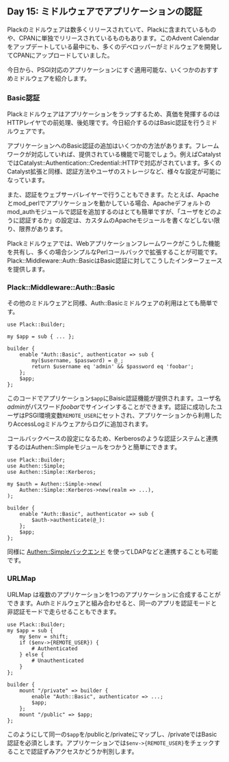 ## Day 15: ミドルウェアでアプリケーションの認証

Plackのミドルウェアは数多くリリースされていて、Plackに含まれているものや、CPANに単独でリリースされているものもあります。このAdvent Calendarをアップデートしている最中にも、多くのデベロッパーがミドルウェアを開発してCPANにアップロードしていました。

今日から、PSGI対応のアプリケーションにすぐ適用可能な、いくつかのおすすめミドルウェアを紹介します。

### Basic認証

Plackミドルウェアはアプリケーションをラップするため、真価を発揮するのはHTTPレイヤでの前処理、後処理です。今日紹介するのはBasic認証を行うミドルウェアです。

アプリケーションへのBasic認証の追加はいくつかの方法があります。フレームワークが対応していれば、提供されている機能で可能でしょう。例えばCatalystではCatalyst::Authentication::Credential::HTTPで対応がされています。多くのCatalyst拡張と同様、認証方法やユーザのストレージなど、様々な設定が可能になっています。

また、認証をウェブサーバレイヤーで行うこともできます。たとえば、Apacheとmod_perlでアプリケーションを動かしている場合、Apacheデフォルトのmod_authモジュールで認証を追加するのはとても簡単ですが、「ユーザをどのように認証するか」の設定は、カスタムのApacheモジュールを書くなどしない限り、限界があります。

Plackミドルウェアでは、Webアプリケーションフレームワークがこうした機能を共有し、多くの場合シンプルなPerlコールバックで拡張することが可能です。Plack::Middleware::Auth::BasicはBasic認証に対してこうしたインターフェースを提供します。

### Plack::Middleware::Auth::Basic

その他のミドルウェアと同様、Auth::Basicミドルウェアの利用はとても簡単です。

    use Plack::Builder;
    
    my $app = sub { ... };
    
    builder {
        enable "Auth::Basic", authenticator => sub {
            my($username, $password) = @_;
            return $username eq 'admin' && $password eq 'foobar';
        };
        $app;
    };


このコードでアプリケーション`$app`にBaisic認証機能が提供されます。ユーザ名*admin*がパスワード*foobar*でサインインすることができます。認証に成功したユーザはPSGI環境変数`REMOTE_USER`にセットされ、アプリケーションから利用したりAccessLogミドルウェアからログに追加されます。

コールバックベースの設定になるため、Kerberosのような認証システムと連携するのはAuthen::Simpleモジュールをつかうと簡単にできます。

    use Plack::Builder;
    use Authen::Simple;
    use Authen::Simple::Kerberos;

    my $auth = Authen::Simple->new(
        Authen::Simple::Kerberos->new(realm => ...),
    );
    
    builder {
        enable "Auth::Basic", authenticator => sub {
            $auth->authenticate(@_):
        };
        $app;
    };

同様に [Authen::Simpleバックエンド](http://search.cpan.org/search?query=authen+simple&mode=all) を使ってLDAPなどと連携することも可能です。

### URLMap

URLMap は複数のアプリケーションを1つのアプリケーションに合成することができます。Authミドルウェアと組み合わせると、同一のアプリを認証モードと非認証モードで走らせることもできます。

    use Plack::Builder;
    my $app = sub {
        my $env = shift;
        if ($env->{REMOTE_USER}) { 
            # Authenticated
        } else {
            # Unauthenticated
        }
    };
    
    builder {
        mount "/private" => builder {
            enable "Auth::Basic", authenticator => ...;
            $app;
        };
        mount "/public" => $app;
    };

このようにして同一の`$app`を/publicと/privateにマップし、/privateではBasic認証を必須とします。アプリケーションでは`$env->{REMOTE_USER}`をチェックすることで認証ずみアクセスかどうか判別します。
